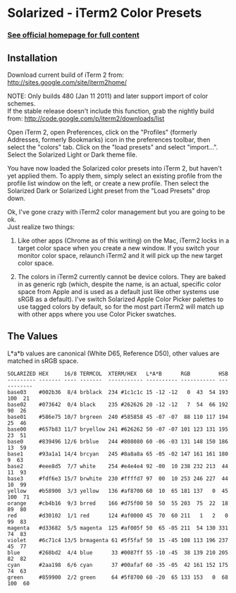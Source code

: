 Solarized - iTerm2 Color Presets
================================

### [See official homepage for full content](http://ethanschoonover.com/solarized)

Installation
------------

Download current build of iTerm 2 from: <http://sites.google.com/site/iterm2home/>

NOTE: Only builds 480 (Jan 11 2011) and later support import of color schemes.  
If the stable release doesn't include this function, grab the nightly build 
from: <http://code.google.com/p/iterm2/downloads/list>

Open iTerm 2, open Preferences, click on the "Profiles" (formerly Addresses, 
formerly Bookmarks) icon in the preferences toolbar, then select the "colors" 
tab. Click on the "load presets" and select "import...". Select the Solarized 
Light or Dark theme file.

You have now loaded the Solarized color presets into iTerm 2, but haven't yet 
applied them. To apply them, simply select an existing profile from the profile 
list window on the left, or create a new profile. Then select the Solarized 
Dark or Solarized Light preset from the "Load Presets" drop down.

Ok, I've gone crazy with iTerm2 color management but you are going to be ok.  
Just realize two things:

1. Like other apps (Chrome as of this writing) on the Mac, iTerm2 locks in 
   a target color space when you create a new window. If you switch your 
   monitor color space, relaunch iTerm2 and it will pick up the new target 
   color space.

2. The colors in iTerm2 currently cannot be device colors. They are baked in as 
   generic rgb (which, despite the name, is an actual, specific color space 
   from Apple and is used as a default just like other systems use sRGB as 
   a default). I've switch Solarized Apple Color Picker palettes to use tagged 
   colors by default, so for the most part iTerm2 will match up with other apps 
   where you use Color Picker swatches.

The Values
----------

L\*a\*b values are canonical (White D65, Reference D50), other values are 
matched in sRGB space.

    SOLARIZED HEX     16/8 TERMCOL  XTERM/HEX   L*A*B      RGB         HSB
    --------- ------- ---- -------  ----------- ---------- ----------- -----------
    base03    #002b36  8/4 brblack  234 #1c1c1c 15 -12 -12   0  43  54 193 100  21
    base02    #073642  0/4 black    235 #262626 20 -12 -12   7  54  66 192  90  26
    base01    #586e75 10/7 brgreen  240 #585858 45 -07 -07  88 110 117 194  25  46
    base00    #657b83 11/7 bryellow 241 #626262 50 -07 -07 101 123 131 195  23  51
    base0     #839496 12/6 brblue   244 #808080 60 -06 -03 131 148 150 186  13  59
    base1     #93a1a1 14/4 brcyan   245 #8a8a8a 65 -05 -02 147 161 161 180   9  63
    base2     #eee8d5  7/7 white    254 #e4e4e4 92 -00  10 238 232 213  44  11  93
    base3     #fdf6e3 15/7 brwhite  230 #ffffd7 97  00  10 253 246 227  44  10  99
    yellow    #b58900  3/3 yellow   136 #af8700 60  10  65 181 137   0  45 100  71
    orange    #cb4b16  9/3 brred    166 #d75f00 50  50  55 203  75  22  18  89  80
    red       #d30102  1/1 red      124 #af0000 45  70  60 211   1   2   0  99  83
    magenta   #d33682  5/5 magenta  125 #af005f 50  65 -05 211  54 130 331  74  83
    violet    #6c71c4 13/5 brmagenta 61 #5f5faf 50  15 -45 108 113 196 237  45  77
    blue      #268bd2  4/4 blue      33 #0087ff 55 -10 -45  38 139 210 205  82  82
    cyan      #2aa198  6/6 cyan      37 #00afaf 60 -35 -05  42 161 152 175  74  63
    green     #859900  2/2 green     64 #5f8700 60 -20  65 133 153   0  68 100  60
